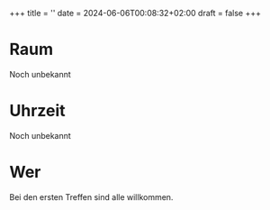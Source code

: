+++
title = ''
date = 2024-06-06T00:08:32+02:00
draft = false
+++

# Raum
Noch unbekannt
# Uhrzeit
Noch unbekannt
# Wer
Bei den ersten Treffen sind alle willkommen.
